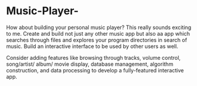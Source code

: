 # Music-Player-
How about building your personal music player? This really sounds exciting to me. Create and build not just any other music app but also aa app which searches through files and explores your program directories in search of music. Build an interactive interface to be used by other users as well. 

Consider adding features like browsing through tracks, volume control, song/artist/ album/ movie display, database management, algorithm construction, and data processing to develop a fully-featured interactive app.  
